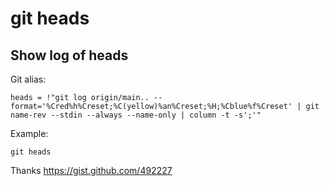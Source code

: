 # git heads

## Show log of heads

Git alias:

```git
heads = !"git log origin/main.. --format='%Cred%h%Creset;%C(yellow)%an%Creset;%H;%Cblue%f%Creset' | git name-rev --stdin --always --name-only | column -t -s';'"
```

Example:

```shell
git heads
```

Thanks <https://gist.github.com/492227>
